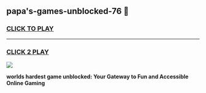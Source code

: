 
## papa's-games-unblocked-76 👋
<h3>
<a href="https://premium.freeplayer.one?title=papa's-games-unblocked-76&ref=14F">CLICK TO PLAY</a></h3>
<hr>

<h3>
<a href="https://premium.freeplayer.one?title=papa's-games-unblocked-76&ref=14F">CLICK 2 PLAY</a>
  
</h3>

<a href="https://premium.freeplayer.one?title=papa's-games-unblocked-76&ref=12F/"><img src="https://clearcache.store/games.png"></a>


**worlds hardest game unblocked: Your Gateway to Fun and Accessible Online Gaming**
